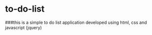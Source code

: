 # to-do-list

###this is a simple to do list application developed using html, css and javascript (jquery)
 
